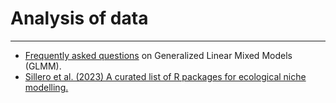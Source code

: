 # Analysis of data
---

- [Frequently asked questions](https://bbolker.github.io/mixedmodels-misc/glmmFAQ.html) on Generalized Linear Mixed Models (GLMM).
- [Sillero et al. (2023) A curated list of R packages for ecological niche modelling.](https://doi.org/10.1016/j.ecolmodel.2022.110242)
